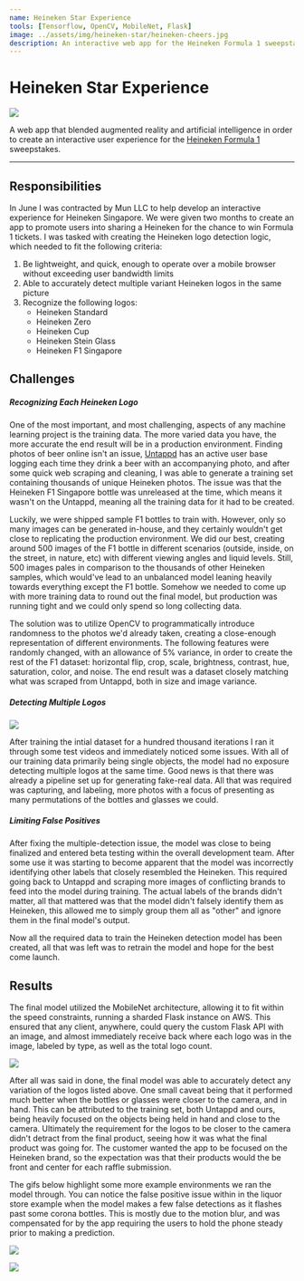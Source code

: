 ```yaml
---
name: Heineken Star Experience
tools: [Tensorflow, OpenCV, MobileNet, Flask]
image: ../assets/img/heineken-star/heineken-cheers.jpg
description: An interactive web app for the Heineken Formula 1 sweepstakes.  
---
```

# Heineken Star Experience

![](../assets/img/heineken-star/heineken-f1.gif)

A web app that blended augmented reality and artificial intelligence in order to create an interactive user experience for the [Heineken Formula 1](https://www.heineken.com/formula-1) sweepstakes. 

---

## Responsibilities 

In June I was contracted by Mun LLC to help develop an interactive experience for Heineken Singapore. We were given two months to create an app to promote users into sharing a Heineken for the 
chance to win Formula 1 tickets. I was tasked with creating the Heineken logo detection logic, which needed to fit the following criteria: 
1. Be lightweight, and quick, enough to operate over a mobile browser without exceeding user bandwidth limits 
2. Able to accurately detect multiple variant Heineken logos in the same picture
3. Recognize the following logos: 
    * Heineken Standard
    * Heineken Zero
    * Heineken Cup
    * Heineken Stein Glass
    * Heineken F1 Singapore


## Challenges

##### Recognizing Each Heineken Logo

One of the most important, and most challenging, aspects of any machine learning project is the training data. The more varied data you have, the more accurate the end result will be 
in a production environment. Finding photos of beer online isn't an issue, [Untappd](https://untappd.com/) has an active user base logging each time they drink a beer with an accompanying photo, and after some quick
web scraping and cleaning, I was able to generate a training set containing thousands of unique Heineken photos. The issue was that the Heineken F1 Singapore
bottle was unreleased at the time, which means it wasn't on the Untappd, meaning all the training data for it had to be created. 

Luckily, we were shipped sample F1 bottles to train with. However, only so many images can be generated in-house, and they certainly wouldn't get close to replicating the production environment. 
We did our best, creating around 500 images of the F1 bottle in different scenarios (outside, inside, on the street, in nature, etc) with different viewing angles and liquid levels. 
Still, 500 images pales in comparison to the thousands of other Heineken samples, which would've lead to an unbalanced model leaning heavily towards everything except the F1 bottle. 
Somehow we needed to come up with more training data to round out the final model, but production was running tight and we could only spend so long collecting data.

The solution was to utilize OpenCV to programmatically introduce randomness to the photos we'd already taken, creating a close-enough representation of different environments. 
The following features were randomly changed, with an allowance of 5% variance, in order to create the rest of the F1 dataset: horizontal flip, crop, scale, brightness, contrast, hue, saturation,
color, and noise. The end result was a dataset closely matching what was scraped from Untappd, both in size and image variance. 

##### Detecting Multiple Logos 

![](../assets/img/heineken-star/multi-detect-fail.gif)

After training the intial dataset for a hundred thousand iterations I ran it through some test videos and immediately noticed some issues. 
With all of our training data primarily being single objects, the model had no exposure detecting multiple logos at the same time. Good news is that there was already a pipeline set up
for generating fake-real data. All that was required was capturing, and labeling, more photos with a focus of presenting as many permutations of the bottles and glasses we could. 

##### Limiting False Positives

After fixing the multiple-detection issue, the model was close to being finalized and entered beta testing within the overall development team. After some use it was starting to become apparent that the model was incorrectly 
identifying other labels that closely resembled the Heineken. This required going back to Untappd and scraping more images of conflicting brands to feed into the model during training. The actual
labels of the brands didn't matter, all that mattered was that the model didn't falsely identify them as Heineken, this allowed me to simply group them all as "other" and ignore them in the final model's output. 

Now all the required data to train the Heineken detection model has been created, all that was left was to retrain the model and hope for the best come launch. 

## Results

The final model utilized the MobileNet architecture, allowing it to fit within the speed constraints, running a sharded Flask instance on AWS. This ensured that any client, anywhere, could query the custom Flask API with an image,
and almost immediately receive back where each logo was in the image, labeled by type, as well as the total logo count. 

![](../assets/img/heineken-star/multi-detect.gif)

After all was said in done, the final model was able to accurately detect any variation of the logos listed above. One small caveat being that it performed much better when the bottles or glasses were closer to the camera, and in hand.
This can be attributed to the training set, both Untappd and ours, being heavily focused on the objects being held in hand and close to the camera. Ultimately the requirement for the logos to be closer to the camera didn't 
detract from the final product, seeing how it was what the final product was going for. The customer wanted the app to be focused on the Heineken brand, so the expectation was that their products would the be front and center for 
each raffle submission. 

The gifs below highlight some more example environments we ran the model through. You can notice the false positive issue within in the liquor store example when the model makes a few false detections as it flashes
past some corona bottles. This is mostly due to the motion blur, and was compensated for by the app requiring the users to hold the phone steady prior to making a prediction. 

![](../assets/img/heineken-star/kitchen-positive.gif) 

![](../assets/img/heineken-star/liquor_store_false.gif) 